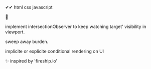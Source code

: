 
✔✔
html
css
javascript



🙌


implement intersectionObserver to keep watching target' visibility in viewport.


sweep away burden.


implicite or explicite conditional rendering on UI






✨
inspired by 'fireship.io'
